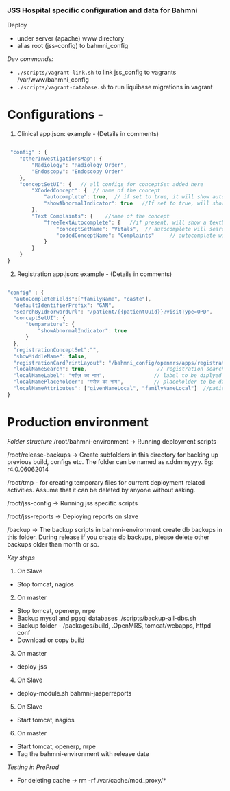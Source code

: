 ### JSS Hospital specific configuration and data for Bahmni

Deploy
- under server (apache) www directory
- alias root (jss-config) to bahmni_config


*Dev commands:*
* `./scripts/vagrant-link.sh` to link jss_config to vagrants /var/www/bahmni_config
* `./scripts/vagrant-database.sh` to run liquibase migrations in vagrant 

 Configurations -
 ==============================================================
 1) Clinical app.json: example -  (Details in comments)

```javascript

 "config" : {
    "otherInvestigationsMap": {
        "Radiology": "Radiology Order",
        "Endoscopy": "Endoscopy Order"
    },
    "conceptSetUI": {   // all configs for conceptSet added here
        "XCodedConcept": {  // name of the concept
            "autocomplete": true,  // if set to true, it will show autocomplete instead of dropdown for coded concept answers.
            "showAbnormalIndicator": true   //If set to true, will show a checkbox for capturing abnormal observation.
        },
        "Text Complaints": {    //name of the concept
            "freeTextAutocomplete": {   //if present, will show a textbox, with autocomplete for concept name.
                "conceptSetName": "Vitals",  // autocomplete will search for concepts which are membersOf this conceptSet (Optional)
                "codedConceptName": "Complaints"     // autocomplete will search for concepts which are answersTo this codedConcept (Optional)
            }
        }
    }
}

```
 2) Registration app.json: example -  (Details in comments)

```javascript

"config" : {
  "autoCompleteFields":["familyName", "caste"],
  "defaultIdentifierPrefix": "GAN",
  "searchByIdForwardUrl": "/patient/{{patientUuid}}?visitType=OPD",
  "conceptSetUI": {
      "temparature": {
          "showAbnormalIndicator": true
      }
  },
  "registrationConceptSet":"",
  "showMiddleName": false,
  "registrationCardPrintLayout": "/bahmni_config/openmrs/apps/registration/registrationCardLayout/print.html",
  "localNameSearch": true,                       // registration search displays parameter for search by local name
  "localNameLabel": "मरीज़ का नाम",                // label to be diplyed for local name search input
  "localNamePlaceholder": "मरीज़ का नाम",          // placeholder to be diplyed for local name search input
  "localNameAttributes": ["givenNameLocal", "familyNameLocal"]  //patient attributes to be search against for local name search
}

```

Production environment
======================
*Folder structure*
/root/bahmni-environment -> Running deployment scripts

/root/release-backups -> Create subfolders in this directory for backing up previous build, configs etc. The folder can be named as r<release-number>.ddmmyyyy. Eg: r4.0.06062014

/root/tmp - for creating temporary files for current deployment related activities. Assume that it can be deleted by anyone without asking.

/root/jss-config -> Running jss specific scripts

/root/jss-reports -> Deploying reports on slave 

/backup -> The backup scripts in bahmni-environment create db backups in this folder. During release if you create db backups, please delete other backups older than month or so.

*Key steps*

1) On Slave
- Stop tomcat, nagios

2) On master
- Stop tomcat, openerp, nrpe
- Backup mysql and pgsql databases ./scripts/backup-all-dbs.sh
- Backup folder - /packages/build, .OpenMRS, tomcat/webapps, httpd conf
- Download or copy build

3) On master
- deploy-jss

4) On Slave
- deploy-module.sh bahmni-jasperreports

5) On Slave
- Start tomcat, nagios

6) On master
- Start tomcat, openerp, nrpe
- Tag the bahmni-environment with release date

*Testing in PreProd*
- For deleting cache -> rm -rf /var/cache/mod_proxy/*
